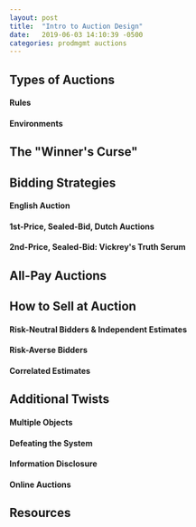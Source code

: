 ```yaml
---
layout: post
title:  "Intro to Auction Design"
date:   2019-06-03 14:10:39 -0500
categories: prodmgmt auctions
---
```


## Types of Auctions

#### Rules
#### Environments

## The "Winner's Curse"

## Bidding Strategies

#### English Auction
#### 1st-Price, Sealed-Bid, Dutch Auctions 
#### 2nd-Price, Sealed-Bid: Vickrey's Truth Serum

## All-Pay Auctions

## How to Sell at Auction
#### Risk-Neutral Bidders & Independent Estimates
#### Risk-Averse Bidders
#### Correlated Estimates

## Additional Twists
#### Multiple Objects
#### Defeating the System
#### Information Disclosure
#### Online Auctions

## Resources
